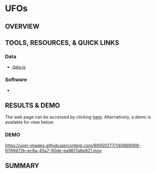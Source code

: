 # UFOs

## OVERVIEW

## TOOLS, RESOURCES, & QUICK LINKS

### Data

 * [data.js](https://github.com/farwaali08/UFOs/blob/a9786791d7d55218b373279c1fb2ebf3a25be212/static/js/data.js)

### Software

 *

## RESULTS & DEMO 

The web page can be accessed by clicking [here](https://farwaali08.github.io/UFOs/). Alternatively, a demo is available for view below.

### DEMO
https://user-images.githubusercontent.com/89050277/140669068-9789972b-ec8a-45a7-80de-ea9617a8e921.mov

## SUMMARY
